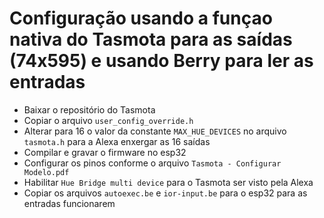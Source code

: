 # Configuração usando a funçao nativa do Tasmota para as saídas (74x595) e usando Berry para ler as entradas


* Baixar o repositório do Tasmota
* Copiar o arquivo `user_config_override.h`
* Alterar para 16 o valor da constante `MAX_HUE_DEVICES` no arquivo `tasmota.h` para a Alexa enxergar as 16 saídas
* Compilar e gravar o firmware no esp32
* Configurar os pinos conforme o arquivo `Tasmota - Configurar Modelo.pdf`
* Habilitar `Hue Bridge multi device` para o Tasmota ser visto pela Alexa
* Copiar os arquivos `autoexec.be` e `ior-input.be` para o esp32 para as entradas funcionarem


